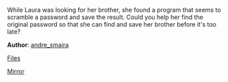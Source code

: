 While Laura was looking for her brother, she found a program that seems to scramble a password and save the result. Could you help her find the original password so that she can find and save her brother before it's too late?

**Author**: [andre\_smaira](https://github.com/afsmaira)

[Files](https://static.pwn2win.party/lost_exponent_2184dc532e4aec92252b9ae6a53058930e750abcbe6b33b70a9ac2fafae6449d.tar.gz)

[Mirror](https://drive.google.com/file/d/1JUmZxfB5InabwfWTkRpBUyhxsFUH1JCi/view?usp=drivesdk)
